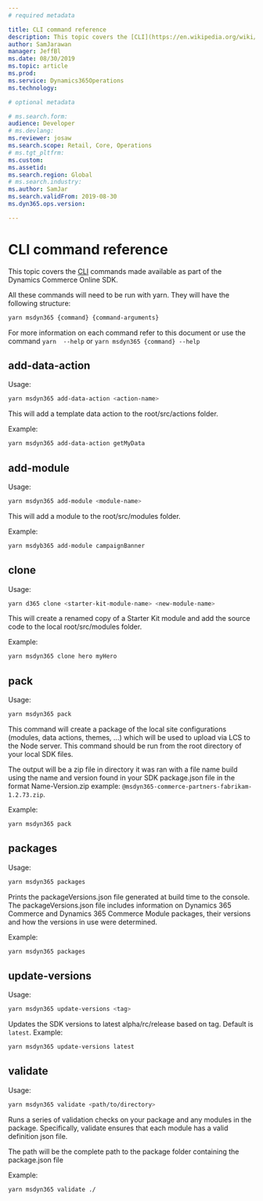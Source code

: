 ```yaml
---
# required metadata

title: CLI command reference
description: This topic covers the [CLI](https://en.wikipedia.org/wiki/Command-line_interface) commands made available as part of the Dynamics Commerce Online SDK. 
author: SamJarawan
manager: JeffBl
ms.date: 08/30/2019
ms.topic: article
ms.prod: 
ms.service: Dynamics365Operations
ms.technology: 

# optional metadata

# ms.search.form: 
audience: Developer
# ms.devlang: 
ms.reviewer: josaw
ms.search.scope: Retail, Core, Operations
# ms.tgt_pltfrm: 
ms.custom: 
ms.assetid: 
ms.search.region: Global
# ms.search.industry: 
ms.author: SamJar
ms.search.validFrom: 2019-08-30
ms.dyn365.ops.version: 

---
```

# CLI command reference

This topic covers the [CLI](https://en.wikipedia.org/wiki/Command-line_interface) commands made available as part of the Dynamics Commerce Online SDK. 

All these commands will need to be run with yarn. They will have the following structure:

```bash
yarn msdyn365 {command} {command-arguments}
```
For more information on each command refer to this document or use the command `yarn  --help` or `yarn msdyn365 {command} --help`


## add-data-action

Usage:

``` bash
yarn msdyn365 add-data-action <action-name>
```
This will add a template data action to the root/src/actions folder.

Example:

``` bash
yarn msdyn365 add-data-action getMyData
```

## add-module

Usage:

``` bash
yarn msdyn365 add-module <module-name>
```
This will add a module to the root/src/modules folder. 

Example:

``` bash
yarn msdyb365 add-module campaignBanner
```

## clone

Usage:

``` bash
yarn d365 clone <starter-kit-module-name> <new-module-name>
```
This will create a renamed copy of a Starter Kit module and add the source code to the local root/src/modules folder. 

Example:

``` bash
yarn msdyn365 clone hero myHero
```

## pack

Usage:

``` bash
yarn msdyn365 pack
```
This command will create a package of the local site configurations (modules, data actions, themes, ...) which will be used to upload via LCS to the Node server.  This command should be run from the root directory of your local SDK files.  

The output will be a zip file in directory it was ran with a file name build using the name and version found in your SDK package.json file in the format Name-Version.zip example: `@msdyn365-commerce-partners-fabrikam-1.2.73.zip`.

Example:

``` bash
yarn msdyn365 pack
```

## packages
Usage:

```bash
yarn msdyn365 packages
```

Prints the packageVersions.json file generated at build time to the console.
The packageVersions.json file includes information on Dynamics 365 Commerce and Dynamics 365 Commerce Module packages, their versions and how the versions in use were determined.

Example:

```bash
yarn msdyn365 packages
```

## update-versions

Usage:

```bash
yarn msdyn365 update-versions <tag>
```

Updates the SDK versions to latest alpha/rc/release based on tag.  Default is `latest`.
Example:

```bash
yarn msdyn365 update-versions latest
```

## validate

Usage:

```bash
yarn msdyn365 validate <path/to/directory>
```

Runs a series of validation checks on your package and any modules in the package. Specifically, validate ensures that each module has a valid definition json file.

The path will be the complete path to the package folder containing the package.json file

Example:

```bash
yarn msdyn365 validate ./

